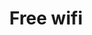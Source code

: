 ---
title: "Free wifi"
description: "Free 300 MBit/s internet completely free of charge"
icon: '<svg xmlns="http://www.w3.org/2000/svg">
  <desc>Download more icon variants from https://tabler-icons.io/i/wifi</desc>
  <path stroke="none" d="M0 0h24v24H0z" fill="none"/>
  <line x1="12" y1="18" x2="12.01" y2="18" />
  <path d="M9.172 15.172a4 4 0 0 1 5.656 0" />
  <path d="M6.343 12.343a8 8 0 0 1 11.314 0" />
  <path d="M3.515 9.515c4.686 -4.687 12.284 -4.687 17 0" />
</svg>'
images: ["images/wifi.svg"]
draft: false
---
